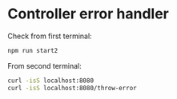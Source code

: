 # Controller error handler

Check from first terminal:

```bash
npm run start2
```

From second terminal:

```bash
curl -isS localhost:8080
curl -isS localhost:8080/throw-error
```
